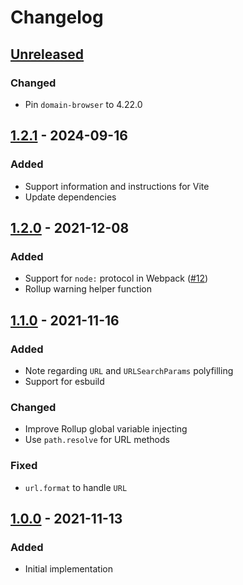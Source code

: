 # Changelog

## [Unreleased][]

### Changed

-   Pin `domain-browser` to 4.22.0

## [1.2.1][] - 2024-09-16

### Added

-   Support information and instructions for Vite
-   Update dependencies

## [1.2.0][] - 2021-12-08

### Added

-   Support for `node:` protocol in Webpack
    ([#12](https://github.com/niksy/node-stdlib-browser/))
-   Rollup warning helper function

## [1.1.0][] - 2021-11-16

### Added

-   Note regarding `URL` and `URLSearchParams` polyfilling
-   Support for esbuild

### Changed

-   Improve Rollup global variable injecting
-   Use `path.resolve` for URL methods

### Fixed

-   `url.format` to handle `URL`

## [1.0.0][] - 2021-11-13

### Added

-   Initial implementation

[1.0.0]: https://github.com/niksy/node-stdlib-browser/tree/v1.0.0
[1.1.0]: https://github.com/niksy/node-stdlib-browser/tree/v1.1.0
[1.2.0]: https://github.com/niksy/node-stdlib-browser/tree/v1.2.0
[Unreleased]: https://github.com/niksy/node-stdlib-browser/compare/v1.2.1...HEAD
[1.2.1]: https://github.com/niksy/node-stdlib-browser/tree/v1.2.1

